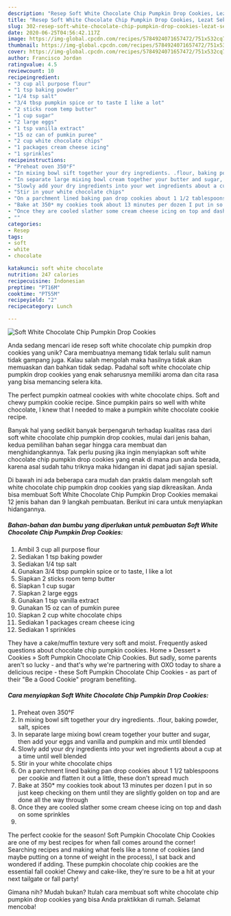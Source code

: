 ```yaml
---
description: "Resep Soft White Chocolate Chip Pumpkin Drop Cookies, Lezat Sekali"
title: "Resep Soft White Chocolate Chip Pumpkin Drop Cookies, Lezat Sekali"
slug: 302-resep-soft-white-chocolate-chip-pumpkin-drop-cookies-lezat-sekali
date: 2020-06-25T04:56:42.117Z
image: https://img-global.cpcdn.com/recipes/5784924071657472/751x532cq70/soft-white-chocolate-chip-pumpkin-drop-cookies-recipe-main-photo.jpg
thumbnail: https://img-global.cpcdn.com/recipes/5784924071657472/751x532cq70/soft-white-chocolate-chip-pumpkin-drop-cookies-recipe-main-photo.jpg
cover: https://img-global.cpcdn.com/recipes/5784924071657472/751x532cq70/soft-white-chocolate-chip-pumpkin-drop-cookies-recipe-main-photo.jpg
author: Francisco Jordan
ratingvalue: 4.5
reviewcount: 10
recipeingredient:
- "3 cup all purpose flour"
- "1 tsp baking powder"
- "1/4 tsp salt"
- "3/4 tbsp pumpkin spice or to taste I like a lot"
- "2 sticks room temp butter"
- "1 cup sugar"
- "2 large eggs"
- "1 tsp vanilla extract"
- "15 oz can of pumkin puree"
- "2 cup white chocolate chips"
- "1 packages cream cheese icing"
- "1 sprinkles"
recipeinstructions:
- "Preheat oven 350°F"
- "In mixing bowl sift together your dry ingredients. .flour, baking powder, salt, spices"
- "In separate large mixing bowl cream together your butter and sugar, then add your eggs and vanilla and pumpkin and mix until blended"
- "Slowly add your dry ingredients into your wet ingredients about a cup at a time until well blended"
- "Stir in your white chocolate chips"
- "On a parchment lined baking pan drop cookies about 1 1/2 tablespoons per cookie and flatten it out a little,  these don&#39;t spread much"
- "Bake at 350* my cookies took about 13 minutes per dozen I put in so just keep checking on them until they are slightly golden on top and are done all the way through"
- "Once they are cooled slather some cream cheese icing on top and dash on some sprinkles"
- ""
categories:
- Resep
tags:
- soft
- white
- chocolate

katakunci: soft white chocolate 
nutrition: 247 calories
recipecuisine: Indonesian
preptime: "PT16M"
cooktime: "PT55M"
recipeyield: "2"
recipecategory: Lunch

---
```



![Soft White Chocolate Chip Pumpkin Drop Cookies](https://img-global.cpcdn.com/recipes/5784924071657472/751x532cq70/soft-white-chocolate-chip-pumpkin-drop-cookies-recipe-main-photo.jpg)

Anda sedang mencari ide resep soft white chocolate chip pumpkin drop cookies yang unik? Cara membuatnya memang tidak terlalu sulit namun tidak gampang juga. Kalau salah mengolah maka hasilnya tidak akan memuaskan dan bahkan tidak sedap. Padahal soft white chocolate chip pumpkin drop cookies yang enak seharusnya memiliki aroma dan cita rasa yang bisa memancing selera kita.

The perfect pumpkin oatmeal cookies with white chocolate chips. Soft and chewy pumpkin cookie recipe. Since pumpkin pairs so well with white chocolate, I knew that I needed to make a pumpkin white chocolate cookie recipe.

Banyak hal yang sedikit banyak berpengaruh terhadap kualitas rasa dari soft white chocolate chip pumpkin drop cookies, mulai dari jenis bahan, kedua pemilihan bahan segar hingga cara membuat dan menghidangkannya. Tak perlu pusing jika ingin menyiapkan soft white chocolate chip pumpkin drop cookies yang enak di mana pun anda berada, karena asal sudah tahu triknya maka hidangan ini dapat jadi sajian spesial.


Di bawah ini ada beberapa cara mudah dan praktis dalam mengolah soft white chocolate chip pumpkin drop cookies yang siap dikreasikan. Anda bisa membuat Soft White Chocolate Chip Pumpkin Drop Cookies memakai 12 jenis bahan dan 9 langkah pembuatan. Berikut ini cara untuk menyiapkan hidangannya.

<!--inarticleads1-->

##### Bahan-bahan dan bumbu yang diperlukan untuk pembuatan Soft White Chocolate Chip Pumpkin Drop Cookies:

1. Ambil 3 cup all purpose flour
1. Sediakan 1 tsp baking powder
1. Sediakan 1/4 tsp salt
1. Gunakan 3/4 tbsp pumpkin spice or to taste, I like a lot
1. Siapkan 2 sticks room temp butter
1. Siapkan 1 cup sugar
1. Siapkan 2 large eggs
1. Gunakan 1 tsp vanilla extract
1. Gunakan 15 oz can of pumkin puree
1. Siapkan 2 cup white chocolate chips
1. Sediakan 1 packages cream cheese icing
1. Sediakan 1 sprinkles


They have a cake/muffin texture very soft and moist. Frequently asked questions about chocolate chip pumpkin cookies. Home » Dessert » Cookies » Soft Pumpkin Chocolate Chip Cookies. But sadly, some parents aren&#39;t so lucky - and that&#39;s why we&#39;re partnering with OXO today to share a delicious recipe - these Soft Pumpkin Chocolate Chip Cookies - as part of their &#34;Be a Good Cookie&#34; program benefiting. 

<!--inarticleads2-->

##### Cara menyiapkan Soft White Chocolate Chip Pumpkin Drop Cookies:

1. Preheat oven 350°F
1. In mixing bowl sift together your dry ingredients. .flour, baking powder, salt, spices
1. In separate large mixing bowl cream together your butter and sugar, then add your eggs and vanilla and pumpkin and mix until blended
1. Slowly add your dry ingredients into your wet ingredients about a cup at a time until well blended
1. Stir in your white chocolate chips
1. On a parchment lined baking pan drop cookies about 1 1/2 tablespoons per cookie and flatten it out a little,  these don&#39;t spread much
1. Bake at 350* my cookies took about 13 minutes per dozen I put in so just keep checking on them until they are slightly golden on top and are done all the way through
1. Once they are cooled slather some cream cheese icing on top and dash on some sprinkles
1. 


The perfect cookie for the season! Soft Pumpkin Chocolate Chip Cookies are one of my best recipes for when fall comes around the corner! Searching recipes and making what feels like a tonne of cookies (and maybe putting on a tonne of weight in the process), I sat back and wondered if adding. These pumpkin chocolate chip cookies are the essential fall cookie! Chewy and cake-like, they&#39;re sure to be a hit at your next tailgate or fall party! 

Gimana nih? Mudah bukan? Itulah cara membuat soft white chocolate chip pumpkin drop cookies yang bisa Anda praktikkan di rumah. Selamat mencoba!
